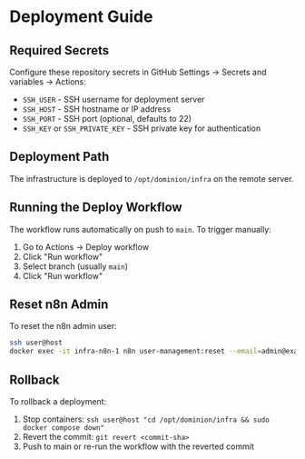 # Deployment Guide

## Required Secrets

Configure these repository secrets in GitHub Settings → Secrets and variables → Actions:

- `SSH_USER` - SSH username for deployment server
- `SSH_HOST` - SSH hostname or IP address
- `SSH_PORT` - SSH port (optional, defaults to 22)
- `SSH_KEY` or `SSH_PRIVATE_KEY` - SSH private key for authentication

## Deployment Path

The infrastructure is deployed to `/opt/dominion/infra` on the remote server.

## Running the Deploy Workflow

The workflow runs automatically on push to `main`. To trigger manually:

1. Go to Actions → Deploy workflow
2. Click "Run workflow"
3. Select branch (usually `main`)
4. Click "Run workflow"

## Reset n8n Admin

To reset the n8n admin user:

```bash
ssh user@host
docker exec -it infra-n8n-1 n8n user-management:reset --email=admin@example.com --password=newpassword
```

## Rollback

To rollback a deployment:

1. Stop containers: `ssh user@host "cd /opt/dominion/infra && sudo docker compose down"`
2. Revert the commit: `git revert <commit-sha>`
3. Push to main or re-run the workflow with the reverted commit

